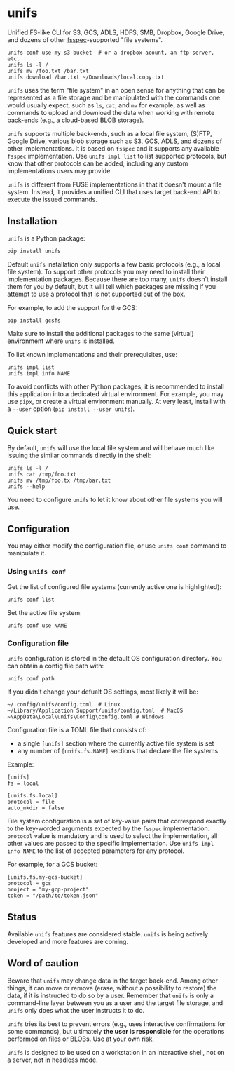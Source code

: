 # unifs

Unified FS-like CLI for S3, GCS, ADLS, HDFS, SMB, Dropbox, Google Drive, and
dozens of other [fsspec](https://github.com/fsspec)-supported "file systems".

    unifs conf use my-s3-bucket  # or a dropbox acount, an ftp server, etc.
    unifs ls -l /
    unifs mv /foo.txt /bar.txt
    unifs download /bar.txt ~/Downloads/local.copy.txt

`unifs` uses the term "file system" in an open sense for anything that can be
represented as a file storage and be manipulated with the commands one would
usually expect, such as `ls`, `cat`, and `mv` for example, as well as commands
to upload and download the data when working with remote back-ends (e.g., a
cloud-based BLOB storage).

`unifs` supports multiple back-ends, such as a local file system, (S)FTP,
Google Drive, various blob storage such as S3, GCS, ADLS, and dozens of other
implementations. It is based on `fsspec` and it supports any available `fsspec`
implementation. Use `unifs impl list` to list supported protocols, but know
that other protocols can be added, including any custom implementations users
may provide.

`unifs` is different from FUSE implementations in that it doesn't mount a file
system. Instead, it provides a unified CLI that uses target back-end API to
execute the issued commands.

## Installation

`unifs` is a Python package:

    pip install unifs

Default `unifs` installation only supports a few basic protocols (e.g., a local
file system). To support other protocols you may need to install their
implementation packages. Because there are too many, `unifs` doesn't install
them for you by default, but it will tell which packages are missing if you
attempt to use a protocol that is not supported out of the box.

For example, to add the support for the GCS:

    pip install gcsfs

Make sure to install the additional packages to the same (virtual) environment
where `unifs` is installed.

To list known implementations and their prerequisites, use:

    unifs impl list
    unifs impl info NAME

To avoid conflicts with other Python packages, it is recommended to install
this application into a dedicated virtual environment. For example, you may use
`pipx`, or create a virtual environment manually. At very least, install with a
`--user` option (`pip install --user unifs`).

## Quick start

By default, `unifs` will use the local file system and will behave much like
issuing the similar commands directly in the shell:

    unifs ls -l /
    unifs cat /tmp/foo.txt
    unifs mv /tmp/foo.tx /tmp/bar.txt
    unifs --help

You need to configure `unifs` to let it know about other file systems you will
use.

## Configuration

You may either modify the configuration file, or use `unifs conf` command to
manipulate it.

### Using `unifs conf`

Get the list of configured file systems (currently active one is highlighted):

    unifs conf list

Set the active file system:

    unifs conf use NAME

### Configuration file

`unifs` configuration is stored in the default OS configuration directory. You
can obtain a config file path with:

    unifs conf path

If you didn't change your defualt OS settings, most likely it will
be:

    ~/.config/unifs/config.toml  # Linux
    ~/Library/Application Support/unifs/config.toml  # MacOS
    ~\AppData\Local\unifs\Config\config.toml # Windows

Configuration file is a TOML file that consists of:

 - a single `[unifs]` section where the currently active file system is set
 - any number of `[unifs.fs.NAME]` sections that declare the file systems

Example:

    [unifs]
    fs = local

    [unifs.fs.local]
    protocol = file
    auto_mkdir = false

File system configuration is a set of key-value pairs that correspond exactly
to the key-worded arguments expected by the `fsspec` implementation. `protocol`
value is mandatory and is used to select the implementation, all other values
are passed to the specific implementation. Use `unifs impl info NAME` to the
list of accepted parameters for any protocol.

For example, for a GCS bucket:

    [unifs.fs.my-gcs-bucket]
    protocol = gcs
    project = "my-gcp-project"
    token = "/path/to/token.json"

## Status

Available `unifs` features are considered stable. `unifs` is being actively
developed and more features are coming.

## Word of caution

Beware that `unifs` may change data in the target back-end. Among other things,
it can move or remove (erase, without a possibility to restore) the data, if it
is instructed to do so by a user. Remember that `unifs` is only a command-line
layer between you as a user and the target file storage, and `unifs` only does
what the user instructs it to do.

`unifs` tries its best to prevent errors (e.g., uses interactive confirmations
for some commands), but ultimately **the user is responsible** for the
operations performed on files or BLOBs. Use at your own risk.

`unifs` is designed to be used on a workstation in an interactive shell, not on
a server, not in headless mode.
